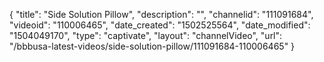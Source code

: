 {
    "title": "Side Solution Pillow",
    "description": "",
    "channelid": "111091684",
    "videoid": "110006465",
    "date_created": "1502525564",
    "date_modified": "1504049170",
    "type": "captivate",
    "layout": "channelVideo",
    "url": "\/bbbusa-latest-videos\/side-solution-pillow\/111091684-110006465"
}